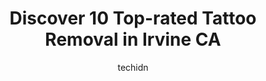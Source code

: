 ---
layout: ampstory
image: https://i0.wp.com/www.depkes.org/wp-content/uploads/2023/06/tattoo-removal-0-in-irvine-ca-1685849356.png?resize=640,853
author: techidn
featured: false
description: Discover the impressive array of Tattoo Removal options in Irvine CA, where you can find 10 of the largest Tattoo Removal establishments in the area. From renowned classics to hidden gems, I
title: Discover 10 Top-rated Tattoo Removal in Irvine CA
cover:
   title: Discover 10 Top-rated Tattoo Removal in Irvine CA
   subtitle: Rickpate
   background: https://www.depkes.org/wp-content/uploads/2023/06/tattoo-removal-0-in-irvine-ca-1685849356.png

pages: 
 - layout: thirds
   top: <h1>#1 SEV Laser</h1>
   bottom: "<p>Had laser hair removal on my face by Kassie B. and she was amazing ! Its been awhile since I have had laser hair removal, so she walked me through the process and gave</p>"
   background: https://www.depkes.org/wp-content/uploads/2023/06/tattoo-removal-1-in-irvine-ca-1685849357.png
   backgroundblur: true
 - layout: thirds
   top: <h1>#2 Amoderm Cosmetic and Wellness Medical Center</h1>
   bottom: "<p>Amoderm is top quality and professional! The staff are all nice and offer flexible days and times with my busy schedule. There is always a date and time that works for me</p>"
   background: https://www.depkes.org/wp-content/uploads/2023/06/tattoo-removal-2-in-irvine-ca-1685849358.png
   cta:
      link: https://www.depkes.org/blog/discover-10-top-rated-tattoo-removal-in-irvine-ca/
      text: Discover 10 Top-rated Tattoo Removal in Irvine CA
 - layout: thirds
   top: <h1>#3 Newhope Laser Skin Care</h1>
   bottom: "<p>14120 Beach Blvd Suite 180A, Westminster, CA 92683, United States</p>"
   background: https://www.depkes.org/wp-content/uploads/2023/06/tattoo-removal-3-in-irvine-ca-1685849359.jpeg
   cta:
      link: https://www.depkes.org/blog/discover-10-top-rated-tattoo-removal-in-irvine-ca/
      text: Discover 10 Top-rated Tattoo Removal in Irvine CA
 - layout: thirds
   top: <h1>#4 South Coast MedSpa</h1>
   bottom: "<p>2901 West Coast Hwy, Newport Beach, CA 92663, United States</p>"
   background: https://images.unsplash.com/photo-1462556791646-c201b8241a94?ixlib=rb-4.0.3&ixid=MnwxMjA3fDB8MHxwaG90by1wYWdlfHx8fGVufDB8fHx8&auto=format&fit=crop&w=640&h=853&q=80
   cta:
      link: https://www.depkes.org/blog/discover-10-top-rated-tattoo-removal-in-irvine-ca/
      text: Discover 10 Top-rated Tattoo Removal in Irvine CA
 - layout: thirds
   top: <h1>#5 Removery Tattoo Removal & Fading</h1>
   bottom: "<p>3605 S Bristol St Suite B, Santa Ana, CA 92704, United States</p>"
   background: https://images.unsplash.com/photo-1564951434112-64d74cc2a2d7?ixlib=rb-4.0.3&ixid=MnwxMjA3fDB8MHxwaG90by1wYWdlfHx8fGVufDB8fHx8&auto=format&fit=crop&w=640&h=853&q=80
   cta:
      link: https://www.depkes.org/blog/discover-10-top-rated-tattoo-removal-in-irvine-ca/
      text: Discover 10 Top-rated Tattoo Removal in Irvine CA
 - layout: thirds
   top: <h1>#6 Removery Tattoo Removal & Fading</h1>
   bottom: "<p>403 W Imperial Hwy Suite H, Brea, CA 92821, United States</p>"
   background: https://images.unsplash.com/photo-1567095761054-7a02e69e5c43?ixlib=rb-4.0.3&ixid=MnwxMjA3fDB8MHxwaG90by1wYWdlfHx8fGVufDB8fHx8&auto=format&fit=crop&w=640&h=853&q=80
   cta:
      link: https://www.depkes.org/blog/discover-10-top-rated-tattoo-removal-in-irvine-ca/
      text: Discover 10 Top-rated Tattoo Removal in Irvine CA
 - layout: thirds
   top: <h1>#7 True At Heart Tattoo</h1>
   bottom: "<p>24412 Muirlands Blvd B, Lake Forest, CA 92630, United States</p>"
   background: https://images.unsplash.com/photo-1574169208507-84376144848b?ixlib=rb-4.0.3&ixid=MnwxMjA3fDB8MHxwaG90by1wYWdlfHx8fGVufDB8fHx8&auto=format&fit=crop&w=640&h=853&q=80
   cta:
      link: https://www.depkes.org/blog/discover-10-top-rated-tattoo-removal-in-irvine-ca/
      text: Discover 10 Top-rated Tattoo Removal in Irvine CA
 - layout: thirds
   middle: Continue reading...
   background: https://images.unsplash.com/photo-1541356665065-22676f35dd40?ixlib=rb-4.0.3&ixid=MnwxMjA3fDB8MHxwaG90by1wYWdlfHx8fGVufDB8fHx8&auto=format&fit=crop&w=640&h=853&q=80
   cta:
      link: https://www.depkes.org/blog/discover-10-top-rated-tattoo-removal-in-irvine-ca/
      text: Discover 10 Top-rated Tattoo Removal in Irvine CA
      
---